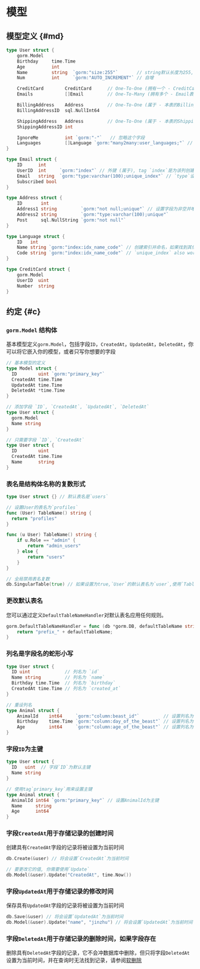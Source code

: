 # 模型

## 模型定义 {#md}
``` go
type User struct {
    gorm.Model
    Birthday     time.Time
    Age          int
    Name         string  `gorm:"size:255"`       // string默认长度为255, 使用这种tag重设。
    Num          int     `gorm:"AUTO_INCREMENT"` // 自增

    CreditCard        CreditCard      // One-To-One (拥有一个 - CreditCard表的UserID作外键)
    Emails            []Email         // One-To-Many (拥有多个 - Email表的UserID作外键)

    BillingAddress    Address         // One-To-One (属于 - 本表的BillingAddressID作外键)
    BillingAddressID  sql.NullInt64

    ShippingAddress   Address         // One-To-One (属于 - 本表的ShippingAddressID作外键)
    ShippingAddressID int

    IgnoreMe          int `gorm:"-"`   // 忽略这个字段
    Languages         []Language `gorm:"many2many:user_languages;"` // Many-To-Many , 'user_languages'是连接表
}

type Email struct {
    ID      int
    UserID  int     `gorm:"index"` // 外键 (属于), tag `index`是为该列创建索引
    Email   string  `gorm:"type:varchar(100);unique_index"` // `type`设置sql类型, `unique_index` 为该列设置唯一索引
    Subscribed bool
}

type Address struct {
    ID       int
    Address1 string         `gorm:"not null;unique"` // 设置字段为非空并唯一
    Address2 string         `gorm:"type:varchar(100);unique"`
    Post     sql.NullString `gorm:"not null"`
}

type Language struct {
    ID   int
    Name string `gorm:"index:idx_name_code"` // 创建索引并命名，如果找到其他相同名称的索引则创建组合索引
    Code string `gorm:"index:idx_name_code"` // `unique_index` also works
}

type CreditCard struct {
    gorm.Model
    UserID  uint
    Number  string
}
```
## 约定 {#c}
### `gorm.Model` 结构体
基本模型定义`gorm.Model`，包括字段`ID`，`CreatedAt`，`UpdatedAt`，`DeletedAt`，你可以将它嵌入你的模型，或者只写你想要的字段
``` go
// 基本模型的定义
type Model struct {
  ID        uint `gorm:"primary_key"`
  CreatedAt time.Time
  UpdatedAt time.Time
  DeletedAt *time.Time
}

// 添加字段 `ID`, `CreatedAt`, `UpdatedAt`, `DeletedAt`
type User struct {
  gorm.Model
  Name string
}

// 只需要字段 `ID`, `CreatedAt`
type User struct {
  ID        uint
  CreatedAt time.Time
  Name      string
}
```
### 表名是结构体名称的复数形式
```go
type User struct {} // 默认表名是`users`

// 设置User的表名为`profiles`
func (User) TableName() string {
  return "profiles"
}

func (u User) TableName() string {
    if u.Role == "admin" {
        return "admin_users"
    } else {
        return "users"
    }
}

// 全局禁用表名复数
db.SingularTable(true) // 如果设置为true,`User`的默认表名为`user`,使用`TableName`设置的表名不受影响

```
### 更改默认表名
您可以通过定义`DefaultTableNameHandler`对默认表名应用任何规则。
```go
gorm.DefaultTableNameHandler = func (db *gorm.DB, defaultTableName string) string  {
    return "prefix_" + defaultTableName;
}
```

### 列名是字段名的蛇形小写
```go
type User struct {
  ID uint             // 列名为 `id`
  Name string         // 列名为 `name`
  Birthday time.Time  // 列名为 `birthday`
  CreatedAt time.Time // 列名为 `created_at`
}

// 重设列名
type Animal struct {
    AnimalId    int64     `gorm:"column:beast_id"`         // 设置列名为`beast_id`
    Birthday    time.Time `gorm:"column:day_of_the_beast"` // 设置列名为`day_of_the_beast`
    Age         int64     `gorm:"column:age_of_the_beast"` // 设置列名为`age_of_the_beast`
}
```

### 字段`ID`为主键
```go
type User struct {
  ID   uint  // 字段`ID`为默认主键
  Name string
}

// 使用tag`primary_key`用来设置主键
type Animal struct {
  AnimalId int64 `gorm:"primary_key"` // 设置AnimalId为主键
  Name     string
  Age      int64
}
```

### 字段`CreatedAt`用于存储记录的创建时间
创建具有`CreatedAt`字段的记录将被设置为当前时间
```go
db.Create(&user) // 将会设置`CreatedAt`为当前时间

// 要更改它的值, 你需要使用`Update`
db.Model(&user).Update("CreatedAt", time.Now())
```

### 字段`UpdatedAt`用于存储记录的修改时间
保存具有`UpdatedAt`字段的记录将被设置为当前时间
```go
db.Save(&user) // 将会设置`UpdatedAt`为当前时间
db.Model(&user).Update("name", "jinzhu") // 将会设置`UpdatedAt`为当前时间
```

### 字段`DeletedAt`用于存储记录的删除时间，如果字段存在
删除具有`DeletedAt`字段的记录，它不会冲数据库中删除，但只将字段`DeletedAt`设置为当前时间，并在查询时无法找到记录，请参阅[软删除](crud.md#sd)

